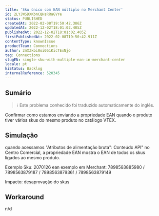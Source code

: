 ```yaml
---
title: 'Sku único com EAN múltiplo no Merchant Center'
id: 2LYJWSDXKbnCQHsRRaGVYe
status: PUBLISHED
createdAt: 2022-02-08T19:50:42.386Z
updatedAt: 2022-12-02T18:01:02.405Z
publishedAt: 2022-12-02T18:01:02.405Z
firstPublishedAt: 2022-02-08T19:50:42.911Z
contentType: knownIssue
productTeam: Connections
author: 2mXZkbi0oi061KicTExNjo
tag: Connections
slugEN: single-sku-with-multiple-ean-in-merchant-center
locale: pt
kiStatus: Backlog
internalReference: 520345
---
```


## Sumário

>ℹ️ Este problema conhecido foi traduzido automaticamente do inglês.


Confirmar como estamos enviando a propriedade EAN quando o produto tiver vários skus do mesmo produto no catálogo VTEX.



## Simulação


quando acessamos "Atributos de alimentação bruta": Conteúdo API" no Centro Comercial, a propriedade EAN mostra o EAN de todos os skus ligados ao mesmo produto.

Exemplo Sku: 2070126
ean exemplo em Merchant: 7898563885980 / 7898563879187 / 7898563879361 / 7898563879149

Impacto: desaprovação do skus




## Workaround


n/d

